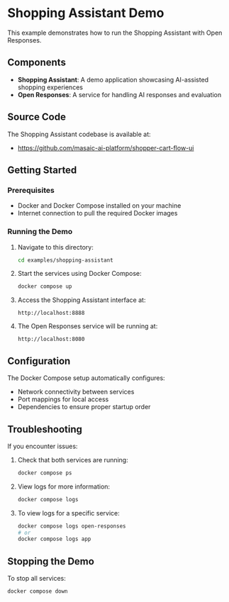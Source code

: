 # Shopping Assistant Demo

This example demonstrates how to run the Shopping Assistant with Open Responses.

## Components

- **Shopping Assistant**: A demo application showcasing AI-assisted shopping experiences
- **Open Responses**: A service for handling AI responses and evaluation

## Source Code

The Shopping Assistant codebase is available at:
- https://github.com/masaic-ai-platform/shopper-cart-flow-ui

## Getting Started

### Prerequisites

- Docker and Docker Compose installed on your machine
- Internet connection to pull the required Docker images

### Running the Demo

1. Navigate to this directory:
   ```bash
   cd examples/shopping-assistant
   ```

2. Start the services using Docker Compose:
   ```bash
   docker compose up
   ```

3. Access the Shopping Assistant interface at:
   ```
   http://localhost:8888
   ```

4. The Open Responses service will be running at:
   ```
   http://localhost:8080
   ```

## Configuration

The Docker Compose setup automatically configures:
- Network connectivity between services
- Port mappings for local access
- Dependencies to ensure proper startup order

## Troubleshooting

If you encounter issues:

1. Check that both services are running:
   ```bash
   docker compose ps
   ```

2. View logs for more information:
   ```bash
   docker compose logs
   ```

3. To view logs for a specific service:
   ```bash
   docker compose logs open-responses
   # or
   docker compose logs app
   ```

## Stopping the Demo

To stop all services:
```bash
docker compose down
``` 
